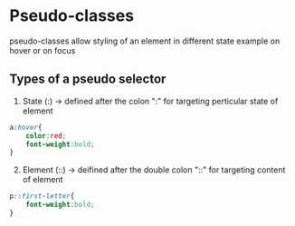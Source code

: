 # Pseudo-classes

pseudo-classes allow styling of an element in different state example on hover or on focus

## Types of a pseudo selector

1. State (:) -> defined after the colon ":" for targeting perticular state of element
```css
a:hover{
    color:red;
    font-weight:bold;
}
```

2. Element (::) -> deifined after the double colon "::" for targeting content of element
```css
p::first-letter{
    font-weight:bold;
}

